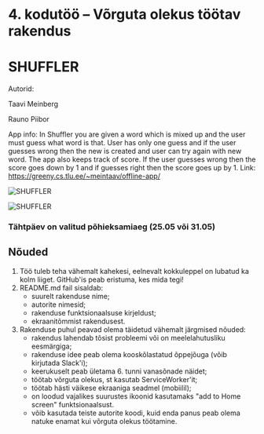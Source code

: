 # 4. kodutöö – Võrguta olekus töötav rakendus


# SHUFFLER


Autorid:

Taavi Meinberg


Rauno Piibor


App info: 
In Shuffler you are given a word which is mixed up and the user must guess what word is that. User has only one guess and if the user guesses wrong then the new is created and user can try again with new word. The app also keeps track of score. If the user guesses wrong then the score goes down by 1 and if guesses right then the score goes up by 1.
Link: https://greeny.cs.tlu.ee/~meintaav/offline-app/


![SHUFFLER](https://puu.sh/AwiQ7/11fded0970.png)

![SHUFFLER](https://puu.sh/AwiRd/7ebd13e4b9.png)






### Tähtpäev on valitud põhieksamiaeg (25.05 või 31.05)

## Nõuded

1. Töö tuleb teha vähemalt kahekesi, eelnevalt kokkuleppel on lubatud ka kolm liiget. GitHub'is peab eristuma, kes mida tegi!
1. README.md fail sisaldab:
    * suurelt rakenduse nime; 
    * autorite nimesid; 
    * rakenduse funktsionaalsuse kirjeldust;
    * ekraanitõmmist rakendusest.
1. Rakenduse puhul peavad olema täidetud vähemalt järgmised nõuded:
    * rakendus lahendab tõsist probleemi või on meelelahutusliku eesmärgiga; 
    * rakenduse idee peab olema kooskõlastatud õppejõuga (võib kirjutada Slack'i); 
    * keerukuselt peab ületama 6. tunni vanasõnade näidet; 
    * töötab võrguta olekus, st kasutab ServiceWorker'it;
    * töötab hästi väikese ekraaniga seadmel (mobiilil);  
    * on loodud vajalikes suurustes ikoonid kasutamaks "add to Home screen" funktsionaalsust.
    * võib kasutada teiste autorite koodi, kuid enda panus peab olema natuke enamat kui võrguta olekus töötamine. 

